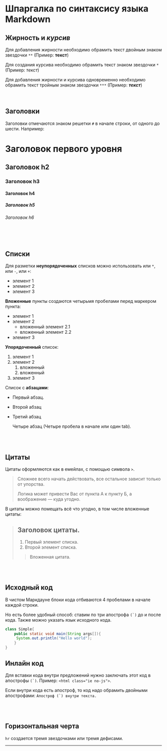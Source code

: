 # Шпаргалка по синтаксису языка Markdown

## **Жирность** и *курсив*

Для добавления жирности необходимо обрамить текст двойным знаком звездочки `**` (Пример: **текст**)  

Для создания курсива необходимо обрамить текст знаком звездочки `*` (Пример: *текст*)  

Для добавления жирности и курсива одновременно необходимо обрамить текст тройным знаком звездочки `***` (Пример: ***текст***)  
<br><br>

## **Заголовки**

Заголовки отмечаются знаком решетки `#` в начале строки, от одного до шести. Например:

# Заголовок первого уровня #
## Заголовок h2
### Заголовок h3
#### Заголовок h4
##### Заголовок h5
###### Заголовок h6

<br><br>

## **Списки**

Для разметки **неупорядоченных** списков можно использовать или `*`, или `-`, или `+`:

- элемент 1
- элемент 2
- элемент 3

**Вложенные** пункты создаются четырьмя пробелами перед маркером пункта:

* элемент 1
* элемент 2
    * вложенный элемент 2.1
    * вложенный элемент 2.2
* элемент 3

**Упорядоченный** список:

1. элемент 1
2. элемент 2
    1. вложенный
    2. вложенный
3. элемент 3

Список с **абзацами**:

* Первый абзац.

* Второй абзац 

* Третий абзац

    Четыре абзац (Четыре пробела в начале или один tab).

<br><br>

## **Цитаты**

Цитаты оформляются как в емейлах, с помощью символа `>`.

> Сложнее всего начать действовать, все остальное зависит только от упорства.
>
> Логика может привести Вас от пункта А к пункту Б, а воображение — куда угодно.

В цитаты можно помещать всё что угодно, в том числе вложенные цитаты:

> ## Заголовок цитаты.
>
> 1.   Первый элемент списка.
> 2.   Второй элемент списка.
>
> > Вложенная цитата.

<br><br>

## **Исходный код**

В чистом Маркдауне блоки кода отбиваются 4 пробелами в начале каждой строки.

Но есть более удобный способ: ставим по три апострофа `` (`) `` до и после кода. Также можно указать язык исходного кода.

```java
class Simple{  
    public static void main(String args[]){  
     System.out.println("Hello world");  
    }  
}  
```
## Инлайн код

Для вставки кода внутри предложений нужно заключать этот код в апострофы ``(`)``. Пример: `<html class="ie no-js">`.

Если внутри кода есть апостроф, то код надо обрамить двойными апострофами: ``Апостроф (`) внутри текста.``

<br><br>

## **Горизонтальная черта**

`hr` создается тремя звездочками или тремя дефисами.

***

<br><br>

